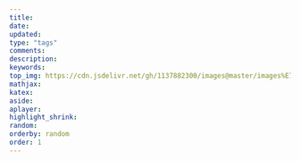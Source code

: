 ```yaml
---
title:
date:
updated:
type: "tags"
comments:
description:
keywords:
top_img: https://cdn.jsdelivr.net/gh/1137882300/images@master/images%E7%BA%BD%E7%BA%A6%202.png
mathjax:
katex:
aside:
aplayer:
highlight_shrink:
random: 
orderby: random
order: 1
---
```


